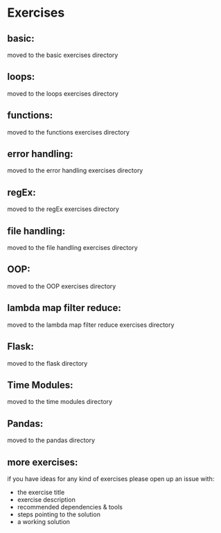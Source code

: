 # Exercises  
  
basic: 
---------
    
moved to the basic exercises directory  
  
loops: 
---------  
  
moved to the loops exercises directory  
  
functions: 
---------
  
moved to the functions exercises directory  
  
error handling: 
--------- 
  
moved to the error handling exercises directory  
  
regEx: 
----   
  
moved to the regEx exercises directory  
  
file handling: 
--------- 
  
moved to the file handling exercises directory  
  
OOP: 
---- 
  
moved to the OOP exercises directory  
  
lambda map filter reduce: 
----   
  
moved to the lambda map filter reduce exercises directory  
  
Flask: 
---- 
  
moved to the flask directory  
    
Time Modules: 
---- 

moved to the time modules directory  
  
Pandas: 
----   
  
moved to the pandas directory  
  
  
more exercises:  
---------   
  
if you have ideas for any kind of exercises please open up an issue with:  
* the exercise title  
* exercise description  
* recommended dependencies & tools  
* steps pointing to the solution  
* a working solution  
  